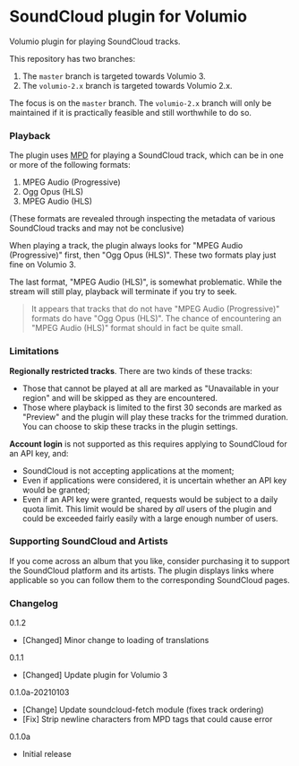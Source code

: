 # SoundCloud plugin for Volumio

Volumio plugin for playing SoundCloud tracks.

This repository has two branches:

1. The `master` branch is targeted towards Volumio 3.
2. The `volumio-2.x` branch is targeted towards Volumio 2.x.

The focus is on the `master` branch. The `volumio-2.x` branch will only be maintained if it is practically feasible and still worthwhile to do so.

### Playback

The plugin uses [MPD](https://www.musicpd.org/) for playing a SoundCloud track, which can be in one or more of the following formats:

1. MPEG Audio (Progressive)
2. Ogg Opus (HLS)
3. MPEG Audio (HLS)

(These formats are revealed through inspecting the metadata of various SoundCloud tracks and may not be conclusive)

When playing a track, the plugin always looks for "MPEG Audio (Progressive)" first, then "Ogg Opus (HLS)". These two formats play just fine on Volumio 3.

The last format, "MPEG Audio (HLS)", is somewhat problematic. While the stream will still play, playback will terminate if you try to seek.

>It appears that tracks that do not have "MPEG Audio (Progressive)" formats do have "Ogg Opus (HLS)". The chance of encountering an "MPEG Audio (HLS)" format should in fact be quite small.

### Limitations

**Regionally restricted tracks**. There are two kinds of these tracks:
- Those that cannot be played at all are marked as "Unavailable in your region" and will be skipped as they are encountered.
- Those where playback is limited to the first 30 seconds are marked as "Preview" and the plugin will play these tracks for the trimmed duration. You can choose to skip these tracks in the plugin settings.

**Account login** is not supported as this requires applying to SoundCloud for an API key, and:
- SoundCloud is not accepting applications at the moment;
- Even if applications were considered, it is uncertain whether an API key would be granted;
- Even if an API key were granted, requests would be subject to a daily quota limit. This limit would be shared by *all* users of the plugin and could be exceeded fairly easily with a large enough number of users.

### Supporting SoundCloud and Artists

If you come across an album that you like, consider purchasing it to support the SoundCloud platform and its artists. The plugin displays links where applicable so you can follow them to the corresponding SoundCloud pages.

### Changelog

0.1.2
- [Changed] Minor change to loading of translations

0.1.1
- [Changed] Update plugin for Volumio 3

0.1.0a-20210103
- [Change] Update soundcloud-fetch module (fixes track ordering)
- [Fix] Strip newline characters from MPD tags that could cause error

0.1.0a
- Initial release
